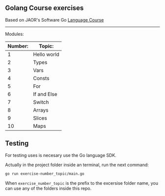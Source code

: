 ## Golang Course exercises

Based on JAOR's Software Go [Language Course](https://www.youtube.com/playlist?list=PL1xeVkd9tTFhEyLQIJHGCHUX2XYmh0Ige)

-----

Modules:

|Number:   |  Topic: |
|---|---|
| 1  |  Hello world |
| 2  | Types  |
| 3  |  Vars |
| 4  |  Consts |
| 5  |  For |
| 6  |  If and Else |
| 7  |  Switch |
| 8  |  Arrays |
| 9  |  Slices |
| 10  |  Maps |


## Testing
For testing uses is necesary use the Go language SDK.

Actually in the project folder inside an terminal, run the next command:

```bash
go run exercise-number_topic/main.go
```

When `exercise_number_topic` is the prefix to the excersise folder name, you can use any of the folders inside this repo.

